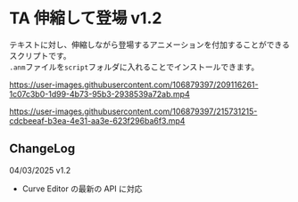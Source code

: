 # TA 伸縮して登場 v1.2

テキストに対し、伸縮しながら登場するアニメーションを付加することができるスクリプトです。  
`.anm`ファイルを`script`フォルダに入れることでインストールできます。

https://user-images.githubusercontent.com/106879397/209116261-1c07c3b0-1d99-4b73-95b3-2938539a72ab.mp4

https://user-images.githubusercontent.com/106879397/215731215-cdcbeeaf-b3ea-4e31-aa3e-623f296ba6f3.mp4

## ChangeLog

04/03/2025 v1.2

- Curve Editor の最新の API に対応
